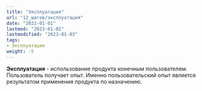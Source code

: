 ```yaml
---
title: "Эксплуатация"
url: "12_шагов/эксплуатация"
date: "2023-01-01"
lastmod: "2023-01-02"
lastmodified: "2023-01-03"
tags:
- Эксплуатация
weight: -5
---
```


**Эксплуатация** - использование продукта конечным пользователем. Пользователь получает опыт. Именно пользовательский опыт является результатом применения продукта по назначению.